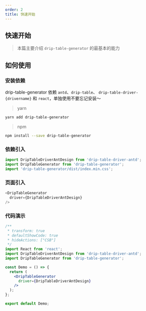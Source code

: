 ```yaml
---
order: 2
title: 快速开始
---
```


## 快速开始

> 本篇主要介绍 `drip-table-generator` 的最基本的能力

## 如何使用

### 安装依赖

drip-table-generator 依赖 `antd`、`drip-table`、 `drip-table-driver-{drivername}` 和 `react`，单独使用不要忘记安装～

> yarn

```sh
yarn add drip-table-generator
```

> npm

```sh
npm install --save drip-table-generator
```

### 依赖引入

```js | pure
import DripTableDriverAntDesign from 'drip-table-driver-antd';
import DripTableGenerator from 'drip-table-generator';
import 'drip-table-generator/dist/index.min.css';
```

### 页面引入

```js | pure
<DripTableGenerator
  driver={DripTableDriverAntDesign}
/>
```

### 代码演示

```jsx
/**
 * transform: true
 * defaultShowCode: true
 * hideActions: ["CSB"]
 */
import React from 'react';
import DripTableDriverAntDesign from 'drip-table-driver-antd';
import DripTableGenerator from 'drip-table-generator';

const Demo = () => {
  return (
    <DripTableGenerator
      driver={DripTableDriverAntDesign}
    />
  );
};

export default Demo;
```
